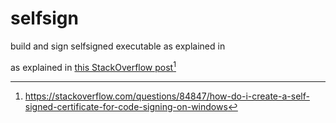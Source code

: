 # selfsign
build and sign selfsigned executable as explained in

as explained in [this StackOverflow post](.\stackoverflowQA.md)[^1]

[^1]: https://stackoverflow.com/questions/84847/how-do-i-create-a-self-signed-certificate-for-code-signing-on-windows

